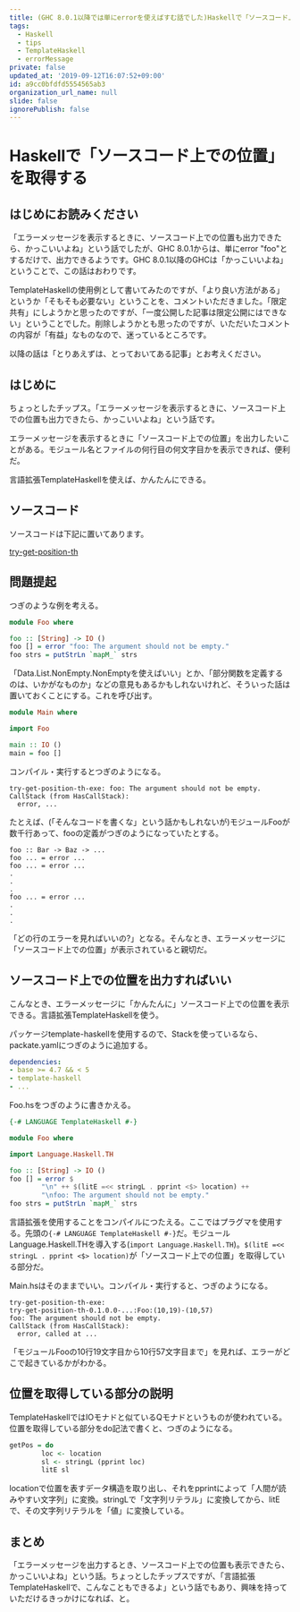```yaml
---
title: (GHC 8.0.1以降では単にerrorを使えばすむ話でした)Haskellで「ソースコード上での位置」を取得する
tags:
  - Haskell
  - tips
  - TemplateHaskell
  - errorMessage
private: false
updated_at: '2019-09-12T16:07:52+09:00'
id: a9cc0bfdfd5554565ab3
organization_url_name: null
slide: false
ignorePublish: false
---
```

Haskellで「ソースコード上での位置」を取得する
========================================

はじめにお読みください
--------------------

「エラーメッセージを表示するときに、ソースコード上での位置も出力できたら、かっこいいよね」という話でしたが、GHC 8.0.1からは、単にerror "foo"とするだけで、出力できるようです。GHC 8.0.1以降のGHCは「かっこいいよね」ということで、この話はおわりです。

TemplateHaskellの使用例として書いてみたのですが、「より良い方法がある」というか「そもそも必要ない」ということを、コメントいただきました。「限定共有」にしようかと思ったのですが、「一度公開した記事は限定公開にはできない」ということでした。削除しようかとも思ったのですが、いただいたコメントの内容が「有益」なものなので、迷っているところです。

以降の話は「とりあえずは、とっておいてある記事」とお考えください。

はじめに
-------

ちょっとしたチップス。「エラーメッセージを表示するときに、ソースコード上での位置も出力できたら、かっこいいよね」という話です。

エラーメッセージを表示するときに「ソースコード上での位置」を出力したいことがある。モジュール名とファイルの何行目の何文字目かを表示できれば、便利だ。

言語拡張TemplateHaskellを使えば、かんたんにできる。

ソースコード
----------

ソースコードは下記に置いてあります。

[try-get-position-th](https://github.com/YoshikuniJujo/test_haskell/tree/master/tribial/qiita/try-get-position-th)

問題提起
-------

つぎのような例を考える。

```hs:Foo.hs
module Foo where

foo :: [String] -> IO ()
foo [] = error "foo: The argument should not be empty."
foo strs = putStrLn `mapM_` strs
```

「Data.List.NonEmpty.NonEmptyを使えばいい」とか、「部分関数を定義するのは、いかがなものか」などの意見もあるかもしれないけれど、そういった話は置いておくことにする。これを呼び出す。

```hs:Main.hs
module Main where

import Foo

main :: IO ()
main = foo []
```

コンパイル・実行するとつぎのようになる。

```
try-get-position-th-exe: foo: The argument should not be empty.
CallStack (from HasCallStack):
  error, ...
```

たとえば、(「そんなコードを書くな」という話かもしれないが)モジュールFooが数千行あって、fooの定義がつぎのようになっていたとする。

```
foo :: Bar -> Baz -> ...
foo ... = error ...
foo ... = error ...
.
.
.
foo ... = error ...
.
.
.
```

「どの行のエラーを見ればいいの?」となる。そんなとき、エラーメッセージに「ソースコード上での位置」が表示されていると親切だ。

ソースコード上での位置を出力すればいい
---------------------------------

こんなとき、エラーメッセージに「かんたんに」ソースコード上での位置を表示できる。言語拡張TemplateHaskellを使う。

パッケージtemplate-haskellを使用するので、Stackを使っているなら、packate.yamlにつぎのように追加する。

```package.yaml
dependencies:
- base >= 4.7 && < 5
- template-haskell
- ...
```

Foo.hsをつぎのように書きかえる。

```Foo.hs
{-# LANGUAGE TemplateHaskell #-}

module Foo where

import Language.Haskell.TH

foo :: [String] -> IO ()
foo [] = error $
        "\n" ++ $(litE =<< stringL . pprint <$> location) ++
        "\nfoo: The argument should not be empty."
foo strs = putStrLn `mapM_` strs
```

言語拡張を使用することをコンパイルにつたえる。ここではプラグマを使用する。先頭の`{-# LANGUAGE TemplateHaskell #-}`だ。モジュールLanguage.Haskell.THを導入する(`import Language.Haskell.TH`)。`$(litE =<< stringL . pprint <$> location)`が「ソースコード上での位置」を取得している部分だ。

Main.hsはそのままでいい。コンパイル・実行すると、つぎのようになる。

```
try-get-position-th-exe:
try-get-position-th-0.1.0.0-...:Foo:(10,19)-(10,57)
foo: The argument should not be empty.
CallStack (from HasCallStack):
  error, called at ...
```

「モジュールFooの10行19文字目から10行57文字目まで」を見れば、エラーがどこで起きているかがわかる。

位置を取得している部分の説明
-------------------------

TemplateHaskellではIOモナドと似ているQモナドというものが使われている。位置を取得している部分をdo記法で書くと、つぎのようになる。

```hs
getPos = do
        loc <- location
        sl <- stringL (pprint loc)
        litE sl
```

locationで位置を表すデータ構造を取り出し、それをpprintによって「人間が読みやすい文字列」に変換。stringLで「文字列リテラル」に変換してから、litEで、その文字列リテラルを「値」に変換している。

まとめ
-----

「エラーメッセージを出力するとき、ソースコード上での位置も表示できたら、かっこいいよね」という話。ちょっとしたチップスですが、「言語拡張TemplateHaskellで、こんなこともできるよ」という話でもあり、興味を持っていただけるきっかけになれば、と。
